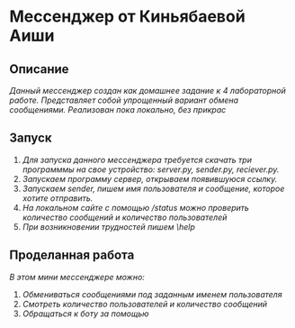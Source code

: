 # Мессенджер от Киньябаевой Аиши

## Описание

*Данный мессенджер создан как домашнее задание к 4 лабораторной работе. Представляет собой упрощенный вариант обмена сообщениями. Реализован пока локально, без прикрас*

## Запуск

1. *Для запуска данного мессенджера требуется скачать три программмы на свое устройство: server.py, sender.py, reciever.py.*
2. *Запускаем программу сервер, открываем появившуюся ссылку.*
3. *Запускаем sender, пишем имя пользователя и сообщение, которое хотите отправить.*
4. *На локальном сайте с помощью /status можно проверить количество сообщений и количество пользователей*
5. *При возникновении трудностей пишем \help* 

## Проделанная работа

*В этом мини мессенджере можно:*
1. *Обмениваться сообщениями под заданным именем пользователя*
2. *Смотреть количество пользователей и количество сообщений*
3. *Обращаться к боту за помощью*